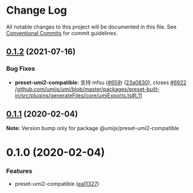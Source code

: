 # Change Log

All notable changes to this project will be documented in this file. See [Conventional Commits](https://conventionalcommits.org) for commit guidelines.

## [0.1.2](https://github.com/umijs/plugins/compare/@umijs/preset-umi2-compatible@0.1.1...@umijs/preset-umi2-compatible@0.1.2) (2021-07-16)

### Bug Fixes

- **preset-umi2-compatible:** 支持 mfsu ([#659](https://github.com/umijs/plugins/issues/659)) ([23a0830](https://github.com/umijs/plugins/commit/23a0830812a422b9acb45e9c0ed314faac7625ca)), closes [#6922](https://github.com/umijs/plugins/issues/6922) [/github.com/umijs/umi/blob/master/packages/preset-built-in/src/plugins/generateFiles/core/umiExports.ts#L11](https://github.com//github.com/umijs/umi/blob/master/packages/preset-built-in/src/plugins/generateFiles/core/umiExports.ts/issues/L11)

## [0.1.1](https://github.com/umijs/plugins/compare/@umijs/preset-umi2-compatible@0.1.0...@umijs/preset-umi2-compatible@0.1.1) (2020-02-04)

**Note:** Version bump only for package @umijs/preset-umi2-compatible

# 0.1.0 (2020-02-04)

### Features

- preset-umi2-compatible ([ea11327](https://github.com/umijs/plugins/commit/ea113276acc82abc80ed9fe3933f576544b0cc61))
